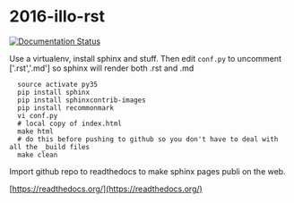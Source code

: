 # 2016-illo-rst

[![Documentation Status](https://readthedocs.org/projects/2016-illo-rst/badge/?version=latest)](http://2016-illo-rst.readthedocs.io/en/latest/?badge=latest)
                
Use a virtualenv, install sphinx and stuff. Then edit `conf.py` to uncomment ['.rst','.md'] so sphinx will render both .rst and .md

```
  source activate py35
  pip install sphinx
  pip install sphinxcontrib-images
  pip install recommonmark
  vi conf.py
  # local copy of index.html
  make html
  # do this before pushing to github so you don't have to deal with all the _build files
  make clean
  ```
  
Import github repo to readthedocs to make sphinx pages publi on the web.
  
[https://readthedocs.org/](https://readthedocs.org/)
